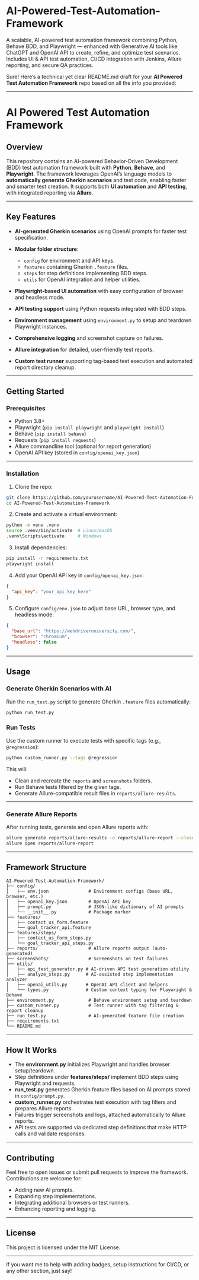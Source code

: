 # AI-Powered-Test-Automation-Framework
A scalable, AI-powered test automation framework combining Python, Behave BDD, and Playwright — enhanced with Generative AI tools like ChatGPT and OpenAI API to create, refine, and optimize test scenarios. Includes UI &amp; API test automation, CI/CD integration with Jenkins, Allure reporting, and secure QA practices.


Sure! Here’s a technical yet clear README.md draft for your **AI Powered Test Automation Framework** repo based on all the info you provided:

---

# AI Powered Test Automation Framework

## Overview

This repository contains an AI-powered Behavior-Driven Development (BDD) test automation framework built with **Python**, **Behave**, and **Playwright**. The framework leverages OpenAI’s language models to **automatically generate Gherkin scenarios** and test code, enabling faster and smarter test creation. It supports both **UI automation** and **API testing**, with integrated reporting via **Allure**.

---

## Key Features

* **AI-generated Gherkin scenarios** using OpenAI prompts for faster test specification.
* **Modular folder structure**:

  * `config` for environment and API keys.
  * `features` containing Gherkin `.feature` files.
  * `steps` for step definitions implementing BDD steps.
  * `utils` for OpenAI integration and helper utilities.
* **Playwright-based UI automation** with easy configuration of browser and headless mode.
* **API testing support** using Python requests integrated with BDD steps.
* **Environment management** using `environment.py` to setup and teardown Playwright instances.
* **Comprehensive logging** and screenshot capture on failures.
* **Allure integration** for detailed, user-friendly test reports.
* **Custom test runner** supporting tag-based test execution and automated report directory cleanup.

---

## Getting Started

### Prerequisites

* Python 3.8+
* Playwright (`pip install playwright` and `playwright install`)
* Behave (`pip install behave`)
* Requests (`pip install requests`)
* Allure commandline tool (optional for report generation)
* OpenAI API key (stored in `config/openai_key.json`)

---

### Installation

1. Clone the repo:

```bash
git clone https://github.com/yourusername/AI-Powered-Test-Automation-Framework.git
cd AI-Powered-Test-Automation-Framework
```

2. Create and activate a virtual environment:

```bash
python -m venv .venv
source .venv/bin/activate  # Linux/macOS
.venv\Scripts\activate     # Windows
```

3. Install dependencies:

```bash
pip install -r requirements.txt
playwright install
```

4. Add your OpenAI API key in `config/openai_key.json`:

```json
{
  "api_key": "your_api_key_here"
}
```

5. Configure `config/env.json` to adjust base URL, browser type, and headless mode:

```json
{
  "base_url": "https://webdriveruniversity.com/",
  "browser": "chromium",
  "headless": false
}
```

---

## Usage

### Generate Gherkin Scenarios with AI

Run the `run_test.py` script to generate Gherkin `.feature` files automatically:

```bash
python run_test.py
```

### Run Tests

Use the custom runner to execute tests with specific tags (e.g., `@regression`):

```bash
python custom_runner.py --tags @regression
```

This will:

* Clean and recreate the `reports` and `screenshots` folders.
* Run Behave tests filtered by the given tags.
* Generate Allure-compatible result files in `reports/allure-results`.

---

### Generate Allure Reports

After running tests, generate and open Allure reports with:

```bash
allure generate reports/allure-results -o reports/allure-report --clean
allure open reports/allure-report
```

---

## Framework Structure

```
AI-Powered-Test-Automation-Framework/
├── config/
│   ├── env.json               # Environment configs (base URL, browser, etc.)
│   ├── openai_key.json        # OpenAI API key
│   ├── prompt.py              # JSON-like dictionary of AI prompts
│   └── __init__.py            # Package marker
├── features/
│   ├── contact_us_form.feature
│   └── goal_tracker_api.feature
├── features/steps/
│   ├── contact_us_form_steps.py
│   └── goal_tracker_api_steps.py
├── reports/                   # Allure reports output (auto-generated)
├── screenshots/               # Screenshots on test failures
├── utils/
│   ├── api_test_generator.py # AI-driven API test generation utility
│   ├── analyze_steps.py      # AI-assisted step implementation analyzer
│   ├── openai_utils.py       # OpenAI API client and helpers
│   └── types.py              # Custom context typing for Playwright & Behave
├── environment.py             # Behave environment setup and teardown
├── custom_runner.py           # Test runner with tag filtering & report cleanup
├── run_test.py                # AI-generated feature file creation
├── requirements.txt
└── README.md
```

---

## How It Works

* The **environment.py** initializes Playwright and handles browser setup/teardown.
* Step definitions under **features/steps/** implement BDD steps using Playwright and requests.
* **run\_test.py** generates Gherkin feature files based on AI prompts stored in `config/prompt.py`.
* **custom\_runner.py** orchestrates test execution with tag filters and prepares Allure reports.
* Failures trigger screenshots and logs, attached automatically to Allure reports.
* API tests are supported via dedicated step definitions that make HTTP calls and validate responses.

---

## Contributing

Feel free to open issues or submit pull requests to improve the framework. Contributions are welcome for:

* Adding new AI prompts.
* Expanding step implementations.
* Integrating additional browsers or test runners.
* Enhancing reporting and logging.

---

## License

This project is licensed under the MIT License.

---

If you want me to help with adding badges, setup instructions for CI/CD, or any other section, just say!
